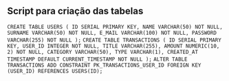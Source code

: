 ## Script para criação das tabelas

`
CREATE TABLE USERS (
	ID SERIAL PRIMARY KEY,
	NAME VARCHAR(50) NOT NULL,
	SURNAME VARCHAR(50) NOT NULL,
	E_MAIL VARCHAR(100) NOT NULL,
	PASSWORD VARCHAR(255) NOT NULL
);
`
`
CREATE TABLE TRANSACTIONS (
	ID SERIAL PRIMARY KEY,
	USER_ID INTEGER NOT NULL,
	TITLE VARCHAR(255),
	AMOUNT NUMERIC(10, 2) NOT NULL,
	CATEGORY VARCHAR(50),
	TYPE VARCHAR(1),
	CREATED_AT TIMESTAMP DEFAULT CURRENT_TIMESTAMP NOT NULL
);
`
`
ALTER TABLE TRANSACTIONS
ADD CONSTRAINT PK_TRANSACTIONS_USER_ID
FOREIGN KEY (USER_ID) REFERENCES USERS(ID);
`